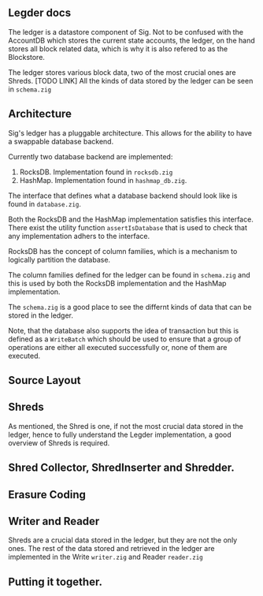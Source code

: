 ## Legder docs

The ledger is a datastore component of Sig. Not to be confused with the AccountDB which stores the current state
accounts, the ledger, on the hand stores all block related data, which is why it is also refered to as the Blockstore. 

The ledger stores various block data, two of the most crucial ones are Shreds. [TODO LINK] All the kinds of data
stored by the ledger can be seen in `schema.zig`

## Architecture

<!-- TODO include link to relavants items/definition -->

Sig's ledger has a pluggable architecture. This allows for the ability to have a swappable database backend. 

Currently two database backend are implemented: 

1. RocksDB. Implementation found in `rocksdb.zig`
2. HashMap. Implementation found in `hashmap_db.zig`.

The interface that defines what a database backend should look like is found in `database.zig`. 

Both the RocksDB and the HashMap implementation satisfies this interface. There exist the utility function
`assertIsDatabase` that is used to check that any implementation adhers to the interface.

RocksDB has the concept of column families, which is a mechanism to logically partition the database.

The column families defined for the ledger can be found in `schema.zig` and this is used by both the RocksDB
implementation and the HashMap implementation. 

The `schema.zig` is a good place to see the differnt kinds of data that can be stored in the ledger.

Note, that the database also supports the idea of transaction but this is defined as a `WriteBatch` which should
be used to ensure that a group of operations are either all executed successfully or, none of them are executed.


## Source Layout
<!-- Overview of source files and what they do -->

## Shreds
As mentioned, the Shred is one, if not the most crucial data stored in the ledger, hence to fully understand the Legder implementation, a good overview of Shreds is required.

<!-- Expand more and give an overview of Shreds -->

## Shred Collector, ShredInserter and Shredder.

<!-- Expand more on these components and the role they play -->

## Erasure Coding

<!-- A brief overview and point out the reed_solomon*.zig files-->


## Writer and Reader

Shreds are a crucial data stored in the ledger, but they are not the only ones. The rest of the data stored and retrieved in the ledger are implemented in the Write `writer.zig` and Reader `reader.zig`

<!-- Expand more on the writer and reader -->


<!-- ## Transaction Status ?? Dive deep into this and see what can be explained here -->

## Putting it together.

<!-- 

Give an overview of how data would possible flow into and out of the ledger in the normal running of sig, possible touching on other components, gossip, turbine etc and how they interface with the ledger. 

-->